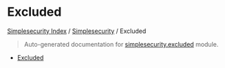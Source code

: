 # Excluded

[Simplesecurity Index](../README.md#simplesecurity-index) /
[Simplesecurity](./index.md#simplesecurity) /
Excluded

> Auto-generated documentation for [simplesecurity.excluded](../../../simplesecurity/excluded.py) module.
- [Excluded](#excluded)
